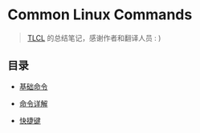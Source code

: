 # Common Linux Commands

> [TLCL](http://billie66.github.io/TLCL/index.html) 的总结笔记，感谢作者和翻译人员 : )

## 目录

- [基础命令](./docs/d-01_basic.md)

- [命令详解](./docs/d-02_about_cmd.md)

- [快捷键](./docs/d-03_shortcut.md)